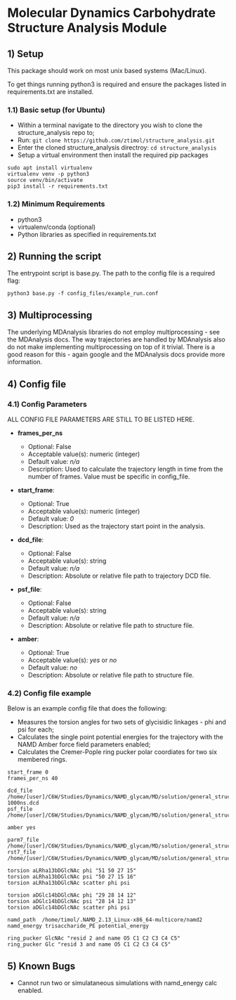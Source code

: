 # Molecular Dynamics Carbohydrate Structure Analysis Module

## 1) Setup

This package should work on most unix based systems (Mac/Linux).

To get things running python3 is required and ensure the packages listed in requirements.txt are installed.

### 1.1) Basic setup (for Ubuntu)

* Within a terminal navigate to the directory you wish to clone the structure_analysis repo to;
* Run: `git clone https://github.com/ztimol/structure_analysis.git`
* Enter the cloned structure_analysis directroy: `cd structure_analysis`
* Setup a virtual environment then install the required pip packages
```
sudo apt install virtualenv
virtualenv venv -p python3
source venv/bin/activate
pip3 install -r requirements.txt
```

### 1.2) Minimum Requirements

* python3
* virtualenv/conda (optional)
* Python libraries as specified in requirements.txt

## 2) Running the script

The entrypoint script is base.py. The path to the config file is a required flag:

`python3 base.py -f config_files/example_run.conf`


## 3) Multiprocessing

The underlying MDAnalysis libraries do not employ multiprocessing - see the MDAnalysis docs. The way trajectories are handled by MDAnalysis also do not make implementing multiprocessing on top of it trivial. There is a good reason for this - again google and the MDAnalysis docs provide more information.


## 4) Config file 

### 4.1) Config Parameters
ALL CONFIG FILE PARAMETERS ARE STILL TO BE LISTED HERE.
* **frames_per_ns**
  * Optional: False
  * Acceptable value(s): numeric (integer)
  * Default value: *n/a*
  * Description: Used to calculate the trajectory length in time from the number of frames. Value must be specific in config_file.
  
* **start_frame**:
  * Optional: True
  * Acceptable value(s): numeric (integer)
  * Default value: *0*
  * Description: Used as the trajectory start point in the analysis.
  
* **dcd_file**:
  * Optional: False
  * Acceptable value(s): string
  * Default value: *n/a*
  * Description: Absolute or relative file path to trajectory DCD file.
    
* **psf_file**:
  * Optional: False
  * Acceptable value(s): string
  * Default value: *n/a*
  * Description: Absolute or relative file path to structure file.
  
  
* **amber**:
  * Optional: True
  * Acceptable value(s): *yes* or *no*
  * Default value: *no*
  * Description: Absolute or relative file path to structure file.
  
 
### 4.2) Config file example

Below is an example config file that does the following:

* Measures the torsion angles for two sets of glycisidic linkages - phi and psi for each;
* Calculates the single point potential energies for the trajectory with the NAMD Amber force field parameters enabled;
* Calculates the Cremer-Pople ring pucker polar coordiates for two six membered rings.

```
start_frame 0
frames_per_ns 40

dcd_file /home/[user]/C6W/Studies/Dynamics/NAMD_glycam/MD/solution/general_structures/aLRha13_aDGlc14_bDGlcNAc/trajectories/aLRha13_aDGlc14_bDGlcNAc_glycam_0-1000ns.dcd
psf_file /home/[user]/C6W/Studies/Dynamics/NAMD_glycam/MD/solution/general_structures/aLRha13_aDGlc14_bDGlcNAc/trajectories/1_noWAT.psf

amber yes

parm7_file /home/[user]/C6W/Studies/Dynamics/NAMD_glycam/MD/solution/general_structures/aLRha13_aDGlc14_bDGlcNAc/trajectories/1_noWAT.parm7
rst7_file /home/[user]/C6W/Studies/Dynamics/NAMD_glycam/MD/solution/general_structures/aLRha13_aDGlc14_bDGlcNAc/trajectories/1_noWAT.rst7

torsion aLRha13bDGlcNAc phi "51 50 27 15"
torsion aLRha13bDGlcNAc psi "50 27 15 16"
torsion aLRha13bDGlcNAc scatter phi psi

torsion aDGlc14bDGlcNAc phi "29 28 14 12"
torsion aDGlc14bDGlcNAc psi "28 14 12 13"
torsion aDGlc14bDGlcNAc scatter phi psi

namd_path  /home/timol/.NAMD_2.13_Linux-x86_64-multicore/namd2
namd_energy trisaccharide_PE potential_energy

ring_pucker GlcNAc "resid 2 and name O5 C1 C2 C3 C4 C5"
ring_pucker Glc "resid 3 and name O5 C1 C2 C3 C4 C5"
```


## 5) Known Bugs

* Cannot run two or simulataneous simulations with namd_energy calc enabled.
